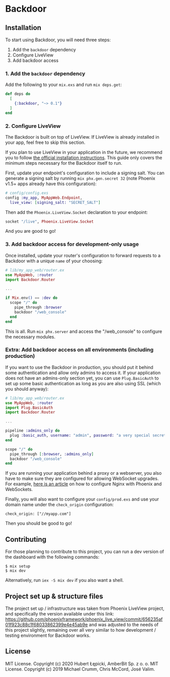 # Backdoor

## Installation

To start using Backdoor, you will need three steps:

  1. Add the `backdoor` dependency
  2. Configure LiveView
  3. Add backdoor access

### 1. Add the `backdoor` dependency

Add the following to your `mix.exs` and run `mix deps.get`:

```elixir
def deps do
  [
    {:backdoor, "~> 0.1"}
  ]
end
```

### 2. Configure LiveView

The Backdoor is built on top of LiveView. If LiveView is already installed in your app, feel free to skip this section.

If you plan to use LiveView in your application in the future, we recommend you to follow [the official installation instructions](https://hexdocs.pm/phoenix_live_view/installation.html).
This guide only covers the minimum steps necessary for the Backdoor itself to run.

First, update your endpoint's configuration to include a signing salt. You can generate a signing salt by running `mix phx.gen.secret 32` (note Phoenix v1.5+ apps already have this configuration):

```elixir
# config/config.exs
config :my_app, MyAppWeb.Endpoint,
  live_view: [signing_salt: "SECRET_SALT"]
```
Then add the `Phoenix.LiveView.Socket` declaration to your endpoint:

```elixir
socket "/live", Phoenix.LiveView.Socket
```

And you are good to go!

### 3. Add backdoor access for development-only usage

Once installed, update your router's configuration to forward requests to a Backdoor with a unique `name` of your choosing:

```elixir
# lib/my_app_web/router.ex
use MyAppWeb, :router
import Backdoor.Router

...

if Mix.env() == :dev do
  scope "/" do
    pipe_through :browser
    backdoor "/web_console"
  end
end
```

This is all. Run `mix phx.server` and access the "/web_console" to configure the necessary modules.

### Extra: Add backdoor access on all environments (including production)

If you want to use the Backdoor in production, you should put it behind some authentication and allow only admins to access it. If your application does not have an admins-only section yet, you can use `Plug.BasicAuth` to set up some basic authentication as long as you are also using SSL (which you should anyway):

```elixir
# lib/my_app_web/router.ex
use MyAppWeb, :router
import Plug.BasicAuth
import Backdoor.Router

...

pipeline :admins_only do
  plug :basic_auth, username: "admin", password: "a very special secret"
end

scope "/" do
  pipe_through [:browser, :admins_only]
  backdoor "/web_console"
end
```

If you are running your application behind a proxy or a webserver, you also have to make sure they are configured for allowing WebSocket upgrades. For example, [here is an article](https://dennisreimann.de/articles/phoenix-nginx-config.html) on how to configure Nginx with Phoenix and WebSockets.

Finally, you will also want to configure your `config/prod.exs` and use your domain name under the `check_origin` configuration:

    check_origin: ["//myapp.com"]

Then you should be good to go!

<!-- MDOC !-->

## Contributing

For those planning to contribute to this project, you can run a dev version of the dashboard with the following commands:

    $ mix setup
    $ mix dev

Alternatively, run `iex -S mix dev` if you also want a shell.

## Project set up & structure files

The project set up / infrastructure was taken from Phoenix LiveView project, and specifically the version available under this link:
https://github.com/phoenixframework/phoenix_live_view/commit/656235af01f923c88c1f68033862399e4e45ab9e
and was adjusted to the needs of this project slightly, remaining over all very similar to how development / testing environment for Backdoor works.

## License

MIT License. Copyright (c) 2020 Hubert Łępicki, AmberBit Sp. z o. o.
MIT License. Copyright (c) 2019 Michael Crumm, Chris McCord, José Valim.
